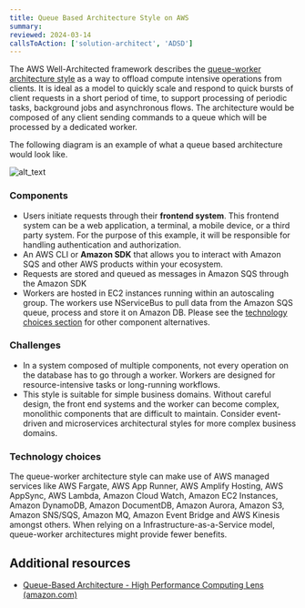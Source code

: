 ```yaml
---
title: Queue Based Architecture Style on AWS
summary:
reviewed: 2024-03-14
callsToAction: ['solution-architect', 'ADSD']
---
```


The AWS Well-Architected framework describes the [queue-worker architecture style](https://docs.aws.amazon.com/wellarchitected/latest/high-performance-computing-lens/queue-based-architecture.html) as a way to offload compute intensive operations from clients. It is ideal as a model to quickly scale and respond to quick bursts of client requests in a short period of time, to support processing of periodic tasks, background jobs and asynchronous flows. The architecture would be composed of any client sending commands to a queue which will be processed by a dedicated worker.

The following diagram is an example of what a queue based architecture would look like.

![alt_text](images/image2.png "image_tooltip")

### Components

- Users initiate requests through their **frontend system**. This frontend system can be a web application, a terminal, a mobile device, or a third party system. For the purpose of this example, it will be responsible for handling authentication and authorization.
- An AWS CLI or **Amazon SDK** that allows you to interact with Amazon SQS and other AWS products within your ecosystem.
- Requests are stored and queued as messages in Amazon SQS through the Amazon SDK
- Workers are hosted in EC2 instances running within an autoscaling group. The workers use NServiceBus to pull data from the Amazon SQS queue, process and store it on Amazon DB. Please see the [technology choices section]() for other component alternatives.

### Challenges

- In a system composed of multiple components, not every operation on the database has to go through a worker. Workers are designed for resource-intensive tasks or long-running workflows.
- This style is suitable for simple business domains. Without careful design, the front end systems and the worker can become complex, monolithic components that are difficult to maintain. Consider event-driven and microservices architectural styles for more complex business domains.

### Technology choices

The queue-worker architecture style can make use of AWS managed services like AWS Fargate, AWS App Runner, AWS Amplify Hosting, AWS AppSync, AWS Lambda, Amazon Cloud Watch, Amazon EC2 Instances, Amazon DynamoDB, Amazon DocumentDB, Amazon Aurora, Amazon S3, Amazon SNS/SQS, Amazon MQ, Amazon Event Bridge and AWS Kinesis amongst others. When relying on a Infrastructure-as-a-Service model, queue-worker architectures might provide fewer benefits.

## Additional resources

* [Queue-Based Architecture - High Performance Computing Lens (amazon.com)](https://docs.aws.amazon.com/wellarchitected/latest/high-performance-computing-lens/queue-based-architecture.html)
